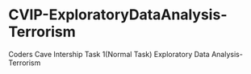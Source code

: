 # CVIP-ExploratoryDataAnalysis-Terrorism
Coders Cave
Intership Task 1(Normal Task)
Exploratory Data Analysis-Terrorism
